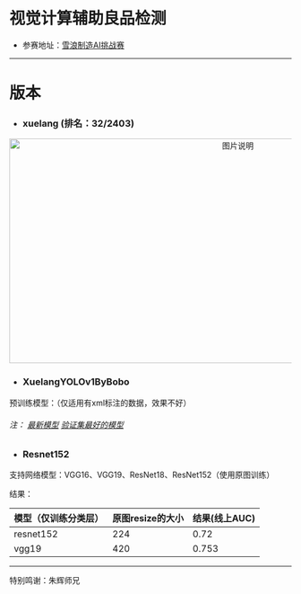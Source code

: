 # 视觉计算辅助良品检测

- 参赛地址：[雪浪制造AI挑战赛](https://tianchi.aliyun.com/competition/introduction.htm?spm=a2c22.11695015.1131732.1.4ea25275NNvZuf&raceId=231666) 


----------

# 版本


  - ### xuelang (排名：32/2403)
  
<div align="center">
<img src="http://boboprivate.oss-cn-beijing.aliyuncs.com/18-8-7/89764672.jpg" width="800px"  height="400px" alt="图片说明" >
</div>


  - ### XuelangYOLOv1ByBobo
  
  预训练模型：（仅适用有xml标注的数据，效果不好）

 ###### 注： [最新模型](https://pan.baidu.com/s/1wv_30IjungQO5fp5b0bKow)    [验证集最好的模型](https://pan.baidu.com/s/1mmgI78s5YUrMA9Y4RVM5yw) 

 - ### Resnet152

  支持网络模型：VGG16、VGG19、ResNet18、ResNet152（使用原图训练）
  
  结果：

| 模型（仅训练分类层） | 原图resize的大小 | 结果(线上AUC) |
|--------------------|------------------|---------------|
| resnet152          | 224              | 0.72          |
| vgg19              | 420              | 0.753         |

----------


  特别鸣谢：朱辉师兄
  




